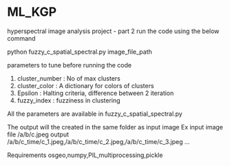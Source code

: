 # ML_KGP
hyperspectral image analysis project - part 2
run the code using the below command

python fuzzy_c_spatial_spectral.py image_file_path

parameters to tune before running the code

1) cluster_number : No of max clusters
2) cluster_color : A dictionary for colors of clusters
3) Epsilon : Halting criteria, difference between 2 iteration
4) fuzzy_index : fuzziness in clustering

All the parameters are available in fuzzy_c_spatial_spectral.py

The output will the created in the same folder as input image 
Ex input image file /a/b/c.jpeg
output /a/b/c_time/c_1.jpeg,/a/b/c_time/c_2.jpeg,/a/b/c_time/c_3.jpeg ...

Requirements osgeo,numpy,PIL,multiprocessing,pickle